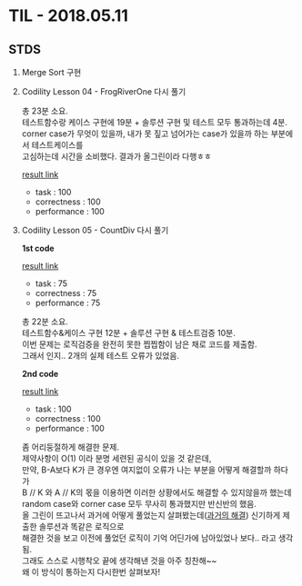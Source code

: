 # TIL - 2018.05.11

## STDS 

1. Merge Sort 구현

2. Codility Lesson 04 - FrogRiverOne 다시 풀기
	
	총 23분 소요.
	<br>
	테스트함수랑 케이스 구현에 19분 + 솔루션 구현 및 테스트 모두 통과하는데 4분.
	<br>
	corner case가 무엇이 있을까, 내가 못 짚고 넘어가는 case가 있을까 하는 부분에서 테스트케이스를
	<br>
	고심하는데 시간을 소비했다. 결과가 올그린이라 다행ㅎㅎ

	[result link](https://app.codility.com/demo/results/trainingRWMY7M-XNW/)
	- task : 100
	- correctness : 100
	- performance : 100
	
3. Codility Lesson 05 - CountDiv 다시 풀기
	
	**1st code** 

	[result link](https://app.codility.com/demo/results/trainingVKYFSS-GZK/)
	- task : 75
	- correctness : 75
	- performance : 75
	
	총 22분 소요.
	<br>
	테스트함수&케이스 구현 12분 + 솔루션 구현 & 테스트검증 10분.
	<br>
	이번 문제는 로직검증을 완전히 못한 찝찝함이 남은 채로 코드를 제출함.
	<br>
	그래서 인지.. 2개의 실제 테스트 오류가 있었음.
	
	**2nd code**
	
	[result link](https://app.codility.com/demo/results/trainingJHFJP7-2S9/)
	- task : 100
	- correctness : 100
	- performance : 100
	
	좀 어리둥절하게 해결한 문제.
	<br>
	제약사항이 O(1) 이라 분명 세련된 공식이 있을 것 같은데, 
	<br>
	만약, B-A보다 K가 큰 경우엔 여지없이 오류가 나는 부분을 어떻게 해결할까 하다가
	<br>
	B // K 와 A // K의 몫을 이용하면 이러한 상황에서도 해결할 수 있지않을까 했는데
	<br>
	random case와 corner case 모두 무사히 통과했지만 반신반의 했음.
	<br>
	올 그린이 뜨고나서 과거에 어떻게 풀었는지 살펴봤는데([과거의 해결](https://github.com/rrbb014/TIL/blob/master/codility-lessons/Lesson05_prefix_sums/L05_CountDiv.md)) 신기하게 제출한 솔루션과 똑같은 로직으로
	<br>
	해결한 것을 보고 이전에 풀었던 로직이 기억 어딘가에 남아있었나 보다.. 라고 생각됨.
	<br>
	그래도 스스로 시행착오 끝에 생각해낸 것을 아주 칭찬해~~
	<br>
	왜 이 방식이 통하는지 다시한번 살펴보자!
	
	